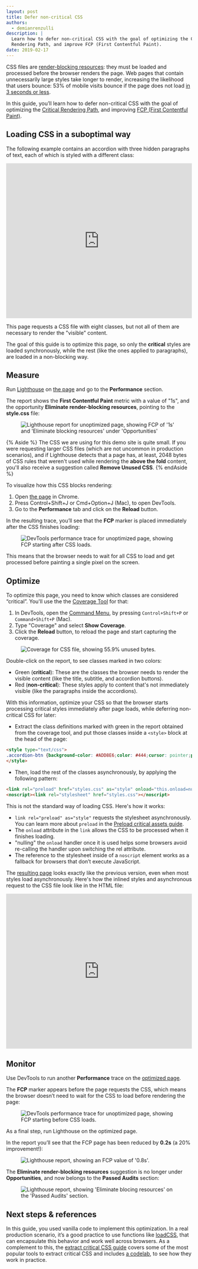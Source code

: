 ```yaml
---
layout: post
title: Defer non-critical CSS
authors:
  - demianrenzulli
description: |
  Learn how to defer non-critical CSS with the goal of optimizing the Critical
  Rendering Path, and improve FCP (First Contentful Paint).
date: 2019-02-17
---
```


CSS files are [render-blocking resources](https://developers.google.com/web/tools/lighthouse/audits/blocking-resources): they must be loaded and processed before the browser renders the page. Web pages that contain unnecessarily large styles take longer to render, increasing the likelihood that users bounce: 53% of mobile visits bounce if the page does not load [in 3 seconds or less](https://www.thinkwithgoogle.com/intl/en-154/insights-inspiration/research-data/need-mobile-speed-how-mobile-latency-impacts-publisher-revenue/).

In this guide, you’ll learn how to defer non-critical CSS with the goal of optimizing the [Critical Rendering Path](https://developers.google.com/web/fundamentals/performance/critical-rendering-path/), and improving [FCP (First Contentful Paint)](https://developers.google.com/web/tools/lighthouse/audits/first-contentful-paint).

## Loading CSS in a suboptimal way

The following example contains an accordion with three hidden paragraphs of text, each of which is styled with a different class:

<div class="glitch-embed-wrap" style="height: 420px; width: 100%;">
  <iframe
    allow="geolocation; microphone; camera; midi; encrypted-media"
    src="https://glitch.com/embed/#!/embed/defer-css-unoptimized?path=index.html&previewSize=100&attributionHidden=true"
    alt="defer-css-unoptimized on Glitch"
    style="height: 100%; width: 100%; border: 0;">
  </iframe>
</div>

This page requests a CSS file with eight classes, but not all of them are
necessary to render the "visible" content.

The goal of this guide is to optimize this page, so only the **critical** styles
are loaded synchronously, while the rest (like the ones applied to paragraphs),
are loaded in a non-blocking way.

## Measure

Run [Lighthouse](https://web.dev/discover-performance-opportunities-with-lighthouse/#run-lighthouse-from-chrome-devtools) on [the page](https://defer-css-unoptimized.glitch.me/) and go to the **Performance** section.

The report shows the **First Contentful Paint** metric with a value of "1s", and
the opportunity **Eliminate render-blocking resources**, pointing to the
**style.css** file:

<figure class="w-figure">
  <img src="./lighthouse-unoptimized.png"
       alt="Lighthouse report for unoptimized page, showing FCP of '1s' and 'Eliminate blocking resources' under 'Opportunities'" class="screenshot">
</figure>

{% Aside %}
The CSS we are using for this demo site is quite small. If you were requesting
larger CSS files (which are not uncommon in production scenarios), and if
Lighthouse detects that a page has, at least, 2048 bytes of CSS rules that
weren't used while rendering the **above the fold** content, you'll
also receive a suggestion called **Remove Unused CSS**.
{% endAside %}

To visualize how this CSS blocks rendering:

1. Open [the page](https://defer-css-unoptimized.glitch.me/) in Chrome.
1. Press Control+Shift+J or Cmd+Option+J (Mac), to open DevTools.
1. Go to the **Performance** tab and click on the **Reload** button.

In the resulting trace, you’ll see that the **FCP** marker is placed immediately
after the CSS finishes loading:

<figure>
  <img src="./cdt-perf-unoptimized.png"
       alt="DevTools performance trace for unoptimized page, showing FCP starting after CSS loads." class="w-screenshot">
</figure>

This means that the browser needs to wait for all CSS to load and get processed
before painting a single pixel on the screen.

## Optimize

To optimize this page, you need to know which classes are considered “critical”.
You'll use the the [Coverage Tool](https://developers.google.com/web/updates/2017/04/devtools-release-notes#coverage) for that:

1. In DevTools, open the [Command Menu](https://developers.google.com/web/tools/chrome-devtools/ui#command-menu), by pressing `Control+Shift+P` or `Command+Shift+P` (Mac).
1. Type "Coverage" and select **Show Coverage**.
1. Click the **Reload** button, to reload the page and start capturing the
   coverage.

<figure class="w-figure">
  <img class="w-screenshot"
       src="./coverage-unoptimized.png"
       alt="Coverage for CSS file, showing 55.9% unused bytes.">
</figure>


Double-click on the report, to see classes marked in two colors:

* Green (**critical**): These are the classes the browser needs to render the
  visible content (like the title, subtitle, and accordion buttons).
* Red (**non-critical**): These styles apply to content that's not immediately
  visible (like the paragraphs inside the accordions).

With this information, optimize your CSS so that the browser starts processing
critical styles immediately after page loads, while deferring non-critical CSS
for later:

* Extract the class definitions marked with green in the report obtained from
  the coverage tool, and put those classes inside a `<style>` block at the head
  of the page:

```html
<style type="text/css">
.accordion-btn {background-color: #ADD8E6;color: #444;cursor: pointer;padding: 18px;width: 100%;border: none;text-align: left;outline: none;font-size: 15px;transition: 0.4s;}.container {padding: 0 18px;display: none;background-color: white;overflow: hidden;}h1 {word-spacing: 5px;color: blue;font-weight: bold;text-align: center;}
</style>
```

* Then, load the rest of the classes asynchronously, by applying the following pattern:

```html
<link rel="preload" href="styles.css" as="style" onload="this.onload=null;this.rel='stylesheet'">
<noscript><link rel="stylesheet" href="styles.css"></noscript>
```

This is not the standard way of loading CSS. Here's how it works:

* `link rel="preload" as="style"` requests the stylesheet asynchronously. You can learn more about `preload` in the [Preload critical assets guide](https://web.dev/preload-critical-assets).
* The `onload` attribute in the `link` allows the CSS to be processed when it finishes loading.
* "nulling" the `onload` handler once it is used helps some browsers avoid re-calling the handler upon switching the rel attribute.
* The reference to the stylesheet inside of a `noscript` element works as a fallback for browsers that don’t execute JavaScript.

The [resulting page](https://defer-css-optimized.glitch.me/) looks exactly like the previous version, even when most styles load asynchronously. Here's how the inlined styles and asynchronous request to the CSS file look like in the HTML file:

<!-- Copy and Paste Me -->
<div class="glitch-embed-wrap" style="height: 420px; width: 100%;">
  <iframe
    allow="geolocation; microphone; camera; midi; encrypted-media"
    src="https://glitch.com/embed/#!/embed/defer-css-optimized?path=index.html&previewSize=0&attributionHidden=true"
    alt="defer-css-optimized on Glitch"
    style="height: 100%; width: 100%; border: 0;">
  </iframe>
</div>

## Monitor

Use DevTools to run another **Performance** trace on the [optimized
page](https://defer-css-optimized.glitch.me/).

The **FCP** marker appears before the page requests the CSS, which means the
browser doesn’t need to wait for the CSS to load before rendering the page:

<figure class="w-figure">
  <img src="./cdt-perf-optimized.png"
       alt="DevTools performance trace for unoptimized page, showing FCP starting before CSS loads." class="w-screenshot">
</figure>

As a final step, run Lighthouse on the optimized page.

In the report you’ll see that the FCP page has been reduced by **0.2s** (a 20%
improvement!):

<figure class="w-figure">
  <img src="./lighthouse-metrics-optimized.png"
       alt="Lighthouse report, showing an FCP value of '0.8s'."
       class="w-screenshot">
</figure>

The **Eliminate render-blocking resources** suggestion is no longer under
**Opportunities**, and now belongs to the **Passed Audits** section:

<figure class="w-figure">
  <img src="./lighthouse-opportunities-optimized.png"
       alt="Lighthouse report, showing 'Eliminate blocing resources' on the 'Passed Audits' section." class="w-screenshot">
</figure>

## Next steps & references

In this guide, you used vanilla code to implement this optimization. In a real
production scenario, it’s a good practice to use functions like
[loadCSS](https://github.com/filamentgroup/loadCSS/blob/master/README.md), that
can encapsulate this behavior and work well across browsers. As a complement to
this, the [extract critical CSS guide](https://web.dev/extract-critical-css/) covers some of the most popular tools to extract critical CSS and includes [a codelab](https://web.dev/codelab-extract-and-inline-critical-css/), to see how they work in practice.
